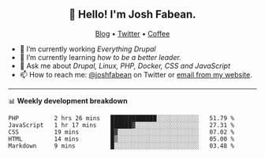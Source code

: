 <h2 align="center">👋 Hello! I'm Josh Fabean.</h2>
<p align="center">
  <a href="https://joshfabean.com">Blog</a> •
  <a href="https://twitter.com/fabean">Twitter</a> •
  <a href="https://www.buymeacoffee.com/LSxne6Yr4">Coffee</a>
</p>

- 🔭 I’m currently working *Everything Drupal*
- 🌱 I’m currently learning *how to be a better leader.*
- 💬 Ask me about *Drupal, Linux, PHP, Docker, CSS and JavaScript*
- 📫 How to reach me: [@joshfabean](https://twitter.com/joshfabean) on Twitter or [email from my website](https://joshfabean.com).

-------

📊 **Weekly development breakdown**
<!--START_SECTION:waka-->
```text
PHP          2 hrs 26 mins   █████████████░░░░░░░░░░░░   51.79 % 
JavaScript   1 hr 17 mins    ██████▓░░░░░░░░░░░░░░░░░░   27.31 % 
CSS          19 mins         █▓░░░░░░░░░░░░░░░░░░░░░░░   07.02 % 
HTML         14 mins         █▒░░░░░░░░░░░░░░░░░░░░░░░   05.00 % 
Markdown     9 mins          █░░░░░░░░░░░░░░░░░░░░░░░░   03.48 % 
```
<!--END_SECTION:waka-->

<!--
**fabean/fabean** is a ✨ _special_ ✨ repository because its `README.md` (this file) appears on your GitHub profile.

Here are some ideas to get you started:

- 🔭 I’m currently working on ...
- 🌱 I’m currently learning ...
- 👯 I’m looking to collaborate on ...
- 🤔 I’m looking for help with ...
- 💬 Ask me about ...
- 📫 How to reach me: ...
- 😄 Pronouns: ...
- ⚡ Fun fact: ...
-->
